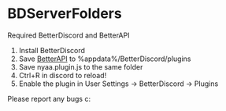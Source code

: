 # BDServerFolders

Required BetterDiscord and BetterAPI

1. Install BetterDiscord
2. Save [BetterAPI](https://github.com/Bluscream/BetterDiscord-Plugins-and-Themes/blob/master/src/plugins/0_BetterAPI.plugin.js) to %appdata%/BetterDiscord/plugins
3. Save nyaa.plugin.js to the same folder
4. Ctrl+R in discord to reload!
5. Enable the plugin in User Settings -> BetterDiscord -> Plugins

Please report any bugs c:
